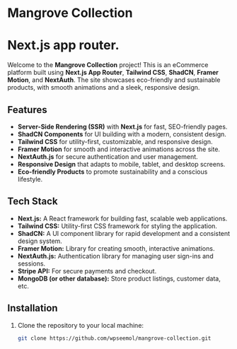 # Mangrove Collection

# Next.js app router.

Welcome to the **Mangrove Collection** project! This is an eCommerce platform built using **Next.js App Router**, **Tailwind CSS**, **ShadCN**, **Framer Motion**, and **NextAuth**. The site showcases eco-friendly and sustainable products, with smooth animations and a sleek, responsive design.

## Features

-   **Server-Side Rendering (SSR)** with **Next.js** for fast, SEO-friendly pages.
-   **ShadCN Components** for UI building with a modern, consistent design.
-   **Tailwind CSS** for utility-first, customizable, and responsive design.
-   **Framer Motion** for smooth and interactive animations across the site.
-   **NextAuth.js** for secure authentication and user management.
-   **Responsive Design** that adapts to mobile, tablet, and desktop screens.
-   **Eco-friendly Products** to promote sustainability and a conscious lifestyle.

## Tech Stack

-   **Next.js:** A React framework for building fast, scalable web applications.
-   **Tailwind CSS:** Utility-first CSS framework for styling the application.
-   **ShadCN:** A UI component library for rapid development and a consistent design system.
-   **Framer Motion:** Library for creating smooth, interactive animations.
-   **NextAuth.js:** Authentication library for managing user sign-ins and sessions.
-   **Stripe API:** For secure payments and checkout.
-   **MongoDB (or other database):** Store product listings, customer data, etc.

## Installation

1. Clone the repository to your local machine:

    ```bash
    git clone https://github.com/wpseemol/mangrove-collection.git
    ```

